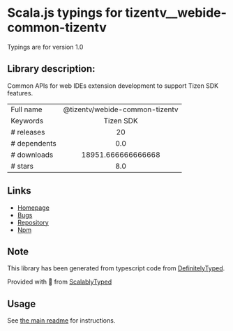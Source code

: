 
# Scala.js typings for tizentv__webide-common-tizentv

Typings are for version 1.0

## Library description:
Common APIs for web IDEs extension development to support Tizen SDK features.

|                    |                 |
| ------------------ | :-------------: |
| Full name          | @tizentv/webide-common-tizentv |
| Keywords           | Tizen SDK |
| # releases         | 20 |
| # dependents       | 0.0 |
| # downloads        | 18951.666666666668 |
| # stars            | 8.0 |

## Links
- [Homepage](https://github.com/Samsung/webIDE-common-tizentv#readme)
- [Bugs](https://github.com/Samsung/webIDE-common-tizentv/issues)
- [Repository](https://github.com/Samsung/webIDE-common-tizentv)
- [Npm](https://www.npmjs.com/package/%40tizentv%2Fwebide-common-tizentv)
    


## Note
This library has been generated from typescript code from [DefinitelyTyped](https://definitelytyped.org).

Provided with :purple_heart: from [ScalablyTyped](https://github.com/oyvindberg/ScalablyTyped)

## Usage
See [the main readme](../../readme.md) for instructions.


